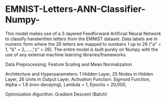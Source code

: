 # EMNIST-Letters-ANN-Classifier-Numpy-
This model makes use of a 3-layered Feedforward Artificial Neural Network to classify handwritten letters from the EMNIST dataset. Data labels are in numeric form where the 26 letters are mapped to numbers 1 up to 26 ("a" = 1, "b" = 2,.....,"z" = 26). The entire model is built purely on Numpy with the use of any external machine learning libraries/frameworks.

Data Preprocessing:
Feature Scaling and Mean Normalization

Architecture and Hyperparameters:
1 Hidden Layer,
25 Nodes in Hidden Layer,
26 Units in Output Layer,
Activation Function: Sigmoid Function,
Alpha = 1.8 (non-decaying),
Lambda = 1,
Epochs = 20,000,

Optimization Algorithm:
Gradient Descent (Batch)
